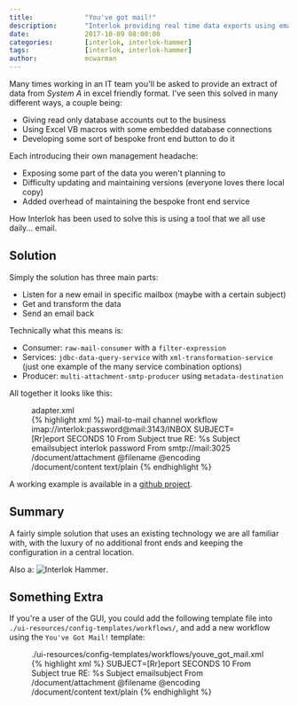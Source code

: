 ```yaml
---
title:             "You've got mail!"
description:       "Interlok providing real time data exports using email as the provider"
date:              2017-10-09 08:00:00
categories:        [interlok, interlok-hammer]
tags:              [interlok, interlok-hammer]
author:            mcwarman
---
```


Many times working in an IT team you'll be asked to provide an extract of data from _System A_ in excel friendly format. I've seen this solved in many different ways<!-- more -->, a couple being: 

* Giving read only database accounts out to the business
* Using Excel VB macros with some embedded database connections
* Developing some sort of bespoke front end button to do it

Each introducing their own management headache:

* Exposing some part of the data you weren't planning to
* Difficulty updating and maintaining versions (everyone loves there local copy)
* Added overhead of maintaining the bespoke front end service

How Interlok has been used to solve this is using a tool that we all use daily... email.

## Solution

Simply the solution has three main parts:

* Listen for a new email in specific mailbox (maybe with a certain subject)
* Get and transform the data
* Send an email back

Technically what this means is:

* Consumer: `raw-mail-consumer` with a `filter-expression`
* Services: `jdbc-data-query-service` with `xml-transformation-service` (just one example of the many service combination options)
* Producer: `multi-attachment-smtp-producer` using `metadata-destination`

All together it looks like this:

<figure class="highlight">
  <figcaption class="g code-caption">adapter.xml</figcaption>
{% highlight xml %}
<adapter>
  <unique-id>mail-to-mail</unique-id>
  <shared-components>
    <!-- not important -->
  </shared-components>
  <channel-list>
    <channel>
      <unique-id>channel</unique-id>
      <consume-connection class="null-connection"/>
      <produce-connection class="null-connection" />
      <workflow-list>
        <standard-workflow>
          <unique-id>workflow</unique-id>
          <consumer class="raw-mail-consumer">
            <destination class="configured-consume-destination">
              <destination>imap://interlok:password@mail:3143/INBOX</destination>
              <filter-expression>SUBJECT=[Rr]eport</filter-expression>
            </destination>
            <poller class="fixed-interval-poller">
              <poll-interval>
                <unit>SECONDS</unit>
                <interval>10</interval>
              </poll-interval>
            </poller>
            <header-handler class="mail-headers-as-metadata">
              <header-filter class="regex-metadata-filter">
                <include-pattern>From</include-pattern>
                <include-pattern>Subject</include-pattern>
              </header-filter>
            </header-handler>
            <delete-on-receive>true</delete-on-receive>
          </consumer>
          <service-collection class="service-list">
            <services>
              <!-- Data extractions and transformation -->
              <add-formatted-metadata-service>
                <format-string>RE: %s</format-string>
                <argument-metadata-key>Subject</argument-metadata-key>
                <metadata-key>emailsubject</metadata-key>
              </add-formatted-metadata-service>
            </services>
          </service-collection>
          <producer class="multi-attachment-smtp-producer">
            <username>interlok</username>
            <password>password</password>
            <destination class="metadata-destination">
              <key>From</key>
            </destination>
            <smtp-url>smtp://mail:3025</smtp-url>
            <mail-creator class="mail-xml-content-creator">
              <attachment-handler class="mail-xml-attachment-handler">
                <xpath>/document/attachment</xpath>
                <filename-xpath>@filename</filename-xpath>
                <encoding-xpath>@encoding</encoding-xpath>
              </attachment-handler>
              <body-handler class="mail-xml-body-handler">
                <xpath>/document/content</xpath>
                <content-type>text/plain</content-type>
              </body-handler>
            </mail-creator>
          </producer>
        </standard-workflow>
      </workflow-list>
    </channel>
  </channel-list>
</adapter>
{% endhighlight %}
</figure>

A working example is available in a [github project](https://github.com/mcwarman/interlok-mail-to-mail).

## Summary

A fairly simple solution that uses an existing technology we are all familiar with, with the luxury of no additional front ends and keeping the configuration in a central location. 

Also a: ![Interlok Hammer](https://img.shields.io/badge/certified-interlok%20hammer-red.svg).

## Something Extra

If you're a user of the GUI, you could add the following template file into `./ui-resources/config-templates/workflows/`, and add a new workflow using the `You've Got Mail!` template:

<figure class="highlight">
  <figcaption class="g code-caption">./ui-resources/config-templates/workflows/youve_got_mail.xml</figcaption>
{% highlight xml %}
<standard-workflow
         tmpl-alias="Standard Workflow"
         tmpl-alias-value="standard-workflow"
         tmpl-author="Adaptris"
         tmpl-class-name="com.adaptris.core.StandardWorkflow"
         tmpl-created="2017-10-09T08:00:00"
         tmpl-desc="Reads and Replies to emails"
         tmpl-keywords="mail"
         tmpl-name="You've got mail!"
         tmpl-target-version="3.6.4-RELEASE"
         tmpl-title="You've got mail!"
         tmpl-type="workflow" tmpl-wizard="true"
         wizard-mail-order="0" wizard-mail-desc="Configure the mail connectivity"
>
  <consumer class="raw-mail-consumer">
    <destination class="configured-consume-destination">
      <destination wizard-key="imap-pop3-destination" wizard-desc="IMAP/POP3 Destination" wizard-step="mail" wizard-order="0" wizard-type="string"/>
      <filter-expression wizard-key="imap-pop3-filter" wizard-desc="IMAP/POP3 Filter" wizard-step="mail" wizard-order="1" wizard-type="string">SUBJECT=[Rr]eport</filter-expression>
    </destination>
    <poller class="fixed-interval-poller">
      <poll-interval>
        <unit>SECONDS</unit>
        <interval>10</interval>
      </poll-interval>
    </poller>
    <header-handler class="mail-headers-as-metadata">
      <header-filter class="regex-metadata-filter">
        <include-pattern>From</include-pattern>
        <include-pattern>Subject</include-pattern>
      </header-filter>
    </header-handler>
    <delete-on-receive>true</delete-on-receive>
  </consumer>
  <service-collection class="service-list">
    <services>
      <!-- Data extractions and transformation -->
      <add-formatted-metadata-service>
        <format-string>RE: %s</format-string>
        <argument-metadata-key>Subject</argument-metadata-key>
        <metadata-key>emailsubject</metadata-key>
      </add-formatted-metadata-service>
    </services>
  </service-collection>
  <producer class="multi-attachment-smtp-producer">
    <username wizard-key="smtp-username" wizard-desc="SMTP Username" wizard-step="mail" wizard-order="3" wizard-type="string"/>
    <password wizard-key="smtp-password" wizard-desc="SMTP Password" wizard-step="mail" wizard-order="4" wizard-type="password"/>
    <destination class="metadata-destination">
      <key>From</key>
    </destination>
    <smtp-url wizard-key="smtp-url" wizard-desc="SMTP URL" wizard-step="mail" wizard-order="2" wizard-type="string"/>
    <mail-creator class="mail-xml-content-creator">
      <attachment-handler class="mail-xml-attachment-handler">
        <xpath>/document/attachment</xpath>
        <filename-xpath>@filename</filename-xpath>
        <encoding-xpath>@encoding</encoding-xpath>
      </attachment-handler>
      <body-handler class="mail-xml-body-handler">
        <xpath>/document/content</xpath>
        <content-type>text/plain</content-type>
      </body-handler>
    </mail-creator>
  </producer>
</standard-workflow>
{% endhighlight %}
</figure>
